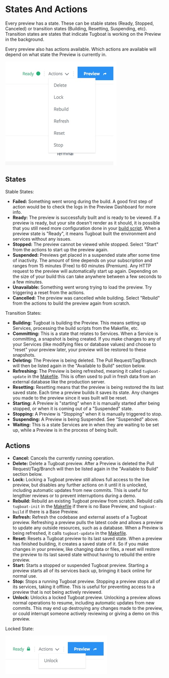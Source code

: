 # States And Actions

Every preview has a state. These can be stable states (Ready, Stopped, Canceled) or transition states (Building, Resetting, Suspending, etc). Transition states are states that indicate Tugboat is working on the Preview in the background.

Every preview also has actions available. Which actions are available will depend on what state the Preview is currently in.

![State and Actions](_images/preview-actions.jpg)

## States

Stable States:
- **Failed:** Something went wrong during the build. A good first step of action would be to check the logs in  the Preview Dashboard for more info.
- **Ready:** The preview is successfully built and is ready to be viewed. If a preview is ready, but your site doesn't render as it should, it is possible that you still need more configuration done in your [build script](/build-script/index.md). When a preview state is "Ready", it means Tugboat built the environment and services without any issues.
- **Stopped:** The preview cannot be viewed while stopped. Select "Start" from the actions to start up the preview again.
- **Suspended:** Previews get placed in a suspended state after some time of inactivity. The amount of time depends on your subscription and ranges from 15 minutes (Free) to 60 minutes (Premium). Any HTTP request to the preview will automatically start up again. Depending on the size of your build this can take anywhere between a few seconds to a few minutes.
- **Unavailable:** Something went wrong trying to load the preview. Try triggering a reset from the actions.
- **Cancelled:** The preview was cancelled while building. Select "Rebuild" from the actions to build the preview again from scratch.

Transition States:
- **Building:** Tugboat is building the Preview. This means setting up Services, processing the build scripts from the Makefile, etc.
- **Committing:** This is a state that relates to Services. When a Service is committing, a snapshot is being created. If you make changes to any of your Services (like modifying files or database values) and choose to "reset" your preview later, your preview will be restored to these snapshots.
- **Deleting:** The Preview is being deleted. The Pull Request/Tag/Branch will then be listed again in the "Available to Build" section below.
- **Refreshing:** The Preview is being refreshed, meaning it called `tugboat-update` in the [Makefile](/build-script/index.md). This is often used to pull in fresh data from an external database like the production server.
- **Resetting:** Resetting means that the preview is being restored the its last saved state. Each time a preview builds it saves its state. Any changes you made to the preview since it was built will be reset.
- **Starting:** A Preview is "starting" when it is manually started after being stopped, or when it is coming out of a "Suspended" state.
- **Stopping:** A Preview is "Stopping" when it is manually triggered to stop.
- **Suspending:** A Preview is being Suspended. See "Suspended" above.
- **Waiting:** This is a state Services are in when they are waiting to be set up, while a Preview is in the process of being built.

## Actions

- **Cancel:** Cancels the currently running operation.
- **Delete:** Delete a Tugboat preview. After a Preview is deleted the Pull Request/Tag/Branch will then be listed again in the "Available to Build" section below.
- **Lock:** Locking a Tugboat preview still allows full access to the live preview, but disables any further actions on it until it is unlocked, including automatic updates from new commits. This is useful for lengthier reviews or to prevent interruptions during a demo.
- **Rebuild:** Rebuild an existing Tugboat preview from scratch. Rebuild calls `tugboat-init` in the [Makefile](/build-script/index.md) if there is no Base Preview, and `tugboat-build` if there is a Base Preview.
- **Refresh:** Refresh the codebase and external assets of a Tugboat preview. Refreshing a preview pulls the latest code and allows a preview to update any outside resources, such as a database. When a Preview is being refreshed, it calls `tugboat-update` in the [Makefile](/build-script/index.md).
- **Reset:** Resets a Tugboat preview to its last saved state. When a preview has finished building, it creates a saved state of it. So if you make changes in your preview, like changing data or files, a reset will restore the preview to its last saved state without having to rebuild the entire preview.
- **Start:** Starts a stopped or suspended Tugboat preview. Starting a preview starts all of its services back up, bringing it back online for normal use.
- **Stop:** Stops a running Tugboat preview. Stopping a preview stops all of its services, taking it offline. This is useful for preventing access to a preview that is not being actively reviewed.
- **Unlock:** Unlocks a locked Tugboat preview. Unlocking a preview allows normal operations to resume, including automatic updates from new commits. This may end up destroying any changes made to the preview, or could interrupt someone actively reviewing or giving a demo on this preview.

Locked State:

![Preview Locked](_images/preview-locked.jpg)
